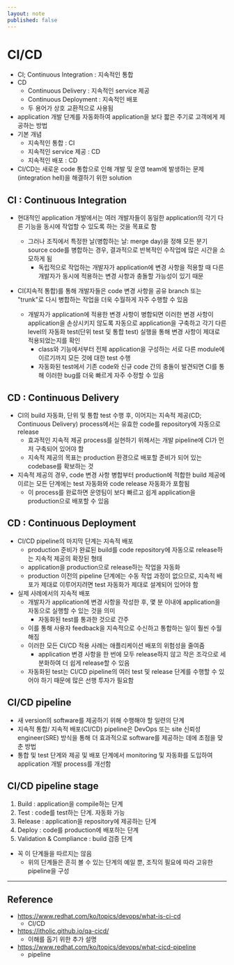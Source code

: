 ```yaml
---
layout: note
published: false
---
```


# CI/CD

- CI; Continuous Integration : 지속적인 통합
- CD
    - Continuous Delivery : 지속적인 service 제공
    - Continuous Deployment : 지속적인 배포
    - 두 용어가 상호 교환적으로 사용됨
- application 개발 단계를 자동화하여 application을 보다 짧은 주기로 고객에게 제공하는 방법
- 기본 개념
    - 지속적인 통합 : CI
    - 지속적인 service 제공 : CD
    - 지속적인 배포 : CD
- CI/CD는 새로운 code 통합으로 인해 개발 및 운영 team에 발생하는 문제(integration hell)을 해결하기 위한 solution

## CI : Continuous Integration

- 현대적인 application 개발에서는 여러 개발자들이 동일한 application의 각기 다른 기능을 동시에 작업할 수 있도록 하는 것을 목표로 함
    - 그러나 조직에서 특정한 날(병합하는 날: merge day)을 정해 모든 분기 source code를 병합하는 경우, 결과적으로 반복적인 수작업에 많은 시간을 소모하게 됨
        - 독립적으로 작업하는 개발자가 application에 변경 사항을 적용할 때 다른 개발자가 동시에 적용하는 변경 사항과 충돌할 가능성이 있기 때문

- CI(지속적 통합)를 통해 개발자들은 code 변경 사항을 공유 branch 또는 "trunk"로 다시 병합하는 작업을 더욱 수월하게 자주 수행할 수 있음
    - 개발자가 application에 적용한 변경 사항이 병합되면 이러한 변경 사항이 application을 손상시키지 않도록 자동으로 application을 구축하고 각기 다른 level의 자동화 test(단위 test 및 통합 test) 실행을 통해 변경 사항이 제대로 적용되었는지를 확인
        - class와 기능에서부터 전체 application을 구성하는 서로 다른 module에 이르기까지 모든 것에 대한 test 수행
        - 자동화된 test에서 기존 code와 신규 code 간의 충돌이 발견되면 CI를 통해 이러한 bug를 더욱 빠르게 자주 수정할 수 있음

## CD : Continuous Delivery

- CI의 build 자동화, 단위 및 통합 test 수행 후, 이어지는 지속적 제공(CD; Continuous Delivery) process에서는 유효한 code를 repository에 자동으로 release
    - 효과적인 지속적 제공 process를 실현하기 위해서는 개발 pipeline에 CI가 먼저 구축되어 있어야 함
    - 지속적 제공의 목표는 production 환경으로 배포할 준비가 되어 있는 codebase를 확보하는 것
- 지속적 제공의 경우, code 변경 사항 병합부터 production에 적합한 build 제공에 이르는 모든 단계에는 test 자동화와 code release 자동화가 포함됨
    - 이 process를 완료하면 운영팀이 보다 빠르고 쉽게 application을 production으로 배포할 수 있음

## CD : Continuous Deployment

- CI/CD pipeline의 마지막 단계는 지속적 배포
    - production 준비가 완료된 build를 code repository에 자동으로 release하는 지속적 제공의 확장된 형태
    - application을 production으로 release하는 작업을 자동화
    - production 이전의 pipeline 단계에는 수동 작업 과정이 없으므로, 지속적 배포가 제대로 이루어지려면 test 자동화가 제대로 설계되어 있어야 함
- 실제 사례에서의 지속적 배포
    - 개발자가 application에 변경 사항을 작성한 후, 몇 분 이내에 application을 자동으로 실행할 수 있는 것을 의미
        - 자동화된 test를 통과한 것으로 간주
    - 이를 통해 사용자 feedback을 지속적으로 수신하고 통합하는 일이 훨씬 수월해짐
    - 이러한 모든 CI/CD 적용 사례는 애플리케이션 배포의 위험성을 줄여줌
        - application 변경 사항을 한 번에 모두 release하지 않고 작은 조각으로 세분화하여 더 쉽게 release할 수 있음
    - 자동화된 test는 CI/CD pipeline의 여러 test 및 release 단계를 수행할 수 있어야 하기 때문에 많은 선행 투자가 필요함

## CI/CD pipeline

- 새 version의 software를 제공하기 위해 수행해야 할 일련의 단계
- 지속적 통합/ 지속적 배포(CI/CD) pipeline은 DevOps 또는 site 신뢰성 engineer(SRE) 방식을 통해 더 효과적으로 software를 제공하는 데에 초점을 맞춘 방법
- 통합 및 test 단계와 제공 및 배포 단계에서 monitoring 및 자동화를 도입하여 application 개발 process를 개선함

## CI/CD pipeline stage

1. Build : application을 compile하는 단계
2. Test : code를 test하는 단계. 자동화 가능
3. Release : application을 repository에 제공하는 단계
4. Deploy : code를 production에 배포하는 단계
5. Validation & Compliance : build 검증 단계
- 꼭 이 단계들을 따르지는 않음
    - 위의 단계들은 흔히 볼 수 있는 단계의 예일 뿐, 조직의 필요에 따라 고유한 pipeline을 구성

---

## Reference

- https://www.redhat.com/ko/topics/devops/what-is-ci-cd
    - CI/CD
- https://itholic.github.io/qa-cicd/
    - 이해를 돕기 위한 추가 설명
- https://www.redhat.com/ko/topics/devops/what-cicd-pipeline
    - pipeline
